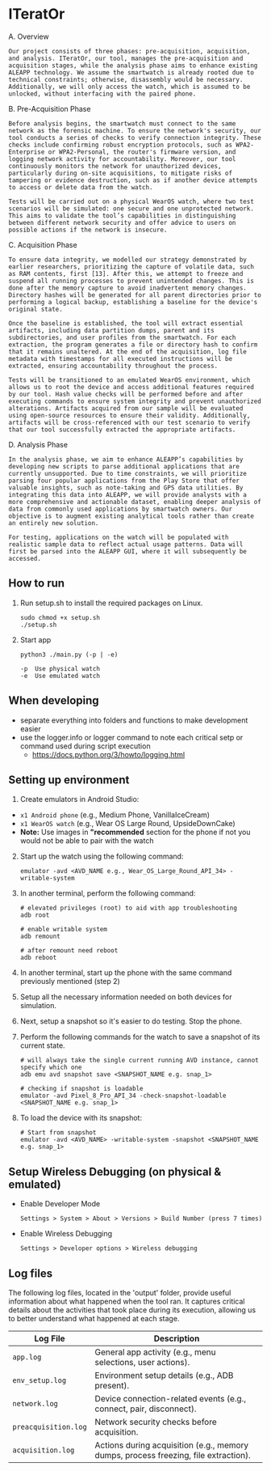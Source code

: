 # ITeratOr
A.	Overview

    Our project consists of three phases: pre-acquisition, acquisition, and analysis. ITeratOr, our tool, manages the pre-acquisition and acquisition stages, while the analysis phase aims to enhance existing ALEAPP technology. We assume the smartwatch is already rooted due to technical constraints; otherwise, disassembly would be necessary. Additionally, we will only access the watch, which is assumed to be unlocked, without interfacing with the paired phone.

B.	Pre-Acquisition Phase

    Before analysis begins, the smartwatch must connect to the same network as the forensic machine. To ensure the network's security, our tool conducts a series of checks to verify connection integrity. These checks include confirming robust encryption protocols, such as WPA2-Enterprise or WPA2-Personal, the router's firmware version, and logging network activity for accountability. Moreover, our tool continuously monitors the network for unauthorized devices, particularly during on-site acquisitions, to mitigate risks of tampering or evidence destruction, such as if another device attempts to access or delete data from the watch.

    Tests will be carried out on a physical WearOS watch, where two test scenarios will be simulated: one secure and one unprotected network. This aims to validate the tool’s capabilities in distinguishing between different network security and offer advice to users on possible actions if the network is insecure.

C.	Acquisition Phase

    To ensure data integrity, we modelled our strategy demonstrated by earlier researchers, prioritizing the capture of volatile data, such as RAM contents, first [13]. After this, we attempt to freeze and suspend all running processes to prevent unintended changes. This is done after the memory capture to avoid inadvertent memory changes. Directory hashes will be generated for all parent directories prior to performing a logical backup, establishing a baseline for the device's original state.

    Once the baseline is established, the tool will extract essential artifacts, including data partition dumps, parent and its subdirectories, and user profiles from the smartwatch. For each extraction, the program generates a file or directory hash to confirm that it remains unaltered. At the end of the acquisition, log file metadata with timestamps for all executed instructions will be extracted, ensuring accountability throughout the process.

    Tests will be transitioned to an emulated WearOS environment, which allows us to root the device and access additional features required by our tool. Hash value checks will be performed before and after executing commands to ensure system integrity and prevent unauthorized alterations. Artifacts acquired from our sample will be evaluated using open-source resources to ensure their validity. Additionally, artifacts will be cross-referenced with our test scenario to verify that our tool successfully extracted the appropriate artifacts.

D.	Analysis Phase

    In the analysis phase, we aim to enhance ALEAPP’s capabilities by developing new scripts to parse additional applications that are currently unsupported. Due to time constraints, we will prioritize parsing four popular applications from the Play Store that offer valuable insights, such as note-taking and GPS data utilities. By integrating this data into ALEAPP, we will provide analysts with a more comprehensive and actionable dataset, enabling deeper analysis of data from commonly used applications by smartwatch owners. Our objective is to augment existing analytical tools rather than create an entirely new solution.
    
    For testing, applications on the watch will be populated with realistic sample data to reflect actual usage patterns. Data will first be parsed into the ALEAPP GUI, where it will subsequently be accessed.


## How to run

1. Run setup.sh to install the required packages on Linux.

    ```
    sudo chmod +x setup.sh
    ./setup.sh
    ```

2. Start app

    ```
    python3 ./main.py (-p | -e)
    
    -p  Use physical watch
    -e  Use emulated watch

## When developing
- separate everything into folders and functions to make development easier
- use the logger.info or logger command to note each critical setp or command used during script execution
    - https://docs.python.org/3/howto/logging.html

## Setting up environment
1. Create emulators in Android Studio:
- `x1 Android phone` (e.g., Medium Phone, VanillaIceCream)
- `x1 WearOS watch` (e.g., Wear OS Large Round, UpsideDownCake)
- <b>Note:</b> Use images in <b>"recommended</b> section for the phone if not you would not be able to pair with the watch

2. Start up the watch using the following command:
    ```
    emulator -avd <AVD_NAME e.g., Wear_OS_Large_Round_API_34> -writable-system
    ```

3. In another terminal, perform the following command:
    ```
    # elevated privileges (root) to aid with app troubleshooting
    adb root

    # enable writable system
    adb remount
    
    # after remount need reboot
    adb reboot
    ```

4. In another terminal, start up the phone with the same command previously mentioned (step 2)

5. Setup all the necessary information needed on both devices for simulation.

6. Next, setup a snapshot so it's easier to do testing. Stop the phone.

7. Perform the following commands for the watch to save a snapshot of its current state.
    ```
    # will always take the single current running AVD instance, cannot specify which one
    adb emu avd snapshot save <SNAPSHOT_NAME e.g. snap_1>

    # checking if snapshot is loadable
    emulator -avd Pixel_8_Pro_API_34 -check-snapshot-loadable <SNAPSHOT_NAME e.g. snap_1>
    ```
8. To load the device with its snapshot:
    ```
    # Start from snapshot
    emulator -avd <AVD_NAME> -writable-system -snapshot <SNAPSHOT_NAME e.g. snap_1>
    ```

## Setup Wireless Debugging (on physical & emulated) 
- Enable Developer Mode
    ```
    Settings > System > About > Versions > Build Number (press 7 times)
    ```
- Enable Wireless Debugging
    ```
    Settings > Developer options > Wireless debugging 
    ```

## Log files

The following log files, located in the 'output' folder, provide useful information about what happened when the tool ran. It captures critical details about the activities that took place during its execution, allowing us to better understand what happened at each stage.

| **Log File**           | **Description**                                                   |
|------------------------|-------------------------------------------------------------------|
| `app.log`              | General app activity (e.g., menu selections, user actions).       |
| `env_setup.log`        | Environment setup details (e.g., ADB present).                    |
| `network.log`          | Device connection-related events (e.g., connect, pair, disconnect).|
| `preacquisition.log`   | Network security checks before acquisition.                       |
| `acquisition.log`      | Actions during acquisition (e.g., memory dumps, process freezing, file extraction). |
